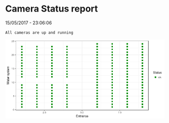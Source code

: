 Camera Status report
================
15/05/2017 - 23:06:06

    All cameras are up and running

![](camreport_files/figure-markdown_github/unnamed-chunk-2-1.png)
